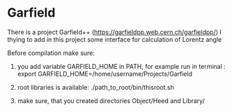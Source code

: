# Garfield
There is a project Garfield++ (https://garfieldpp.web.cern.ch/garfieldpp/)
I thying to add in this project some interface for calculation of Lorentz angle

Before compilation make sure:

1) you add variable GARFIELD_HOME in PATH, for example run in terminal : export GARFIELD_HOME=/home/username/Projects/Garfield

2) root libraries is available: ./path_to_root/bin/thisroot.sh

3) make sure, that you created directories Object/Heed and Library/
